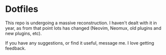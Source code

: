 # Dotfiles

This repo is undergoing a massive reconstruction. I haven't dealt with it in
year, as from that point lots has changed (Neovim, Neomux, old plugins and new
plugins, etc).

If you have any suggestions, or find it useful, message me. I love getting
feedback.
